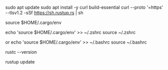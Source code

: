sudo apt update
sudo apt install -y curl build-essential
curl --proto '=https' --tlsv1.2 -sSf https://sh.rustup.rs | sh

source $HOME/.cargo/env

echo 'source $HOME/.cargo/env' >> ~/.zshrc
source ~/.zshrc

or
echo 'source $HOME/.cargo/env' >> ~/.bashrc
source ~/.bashrc

rustc --version


rustup update

